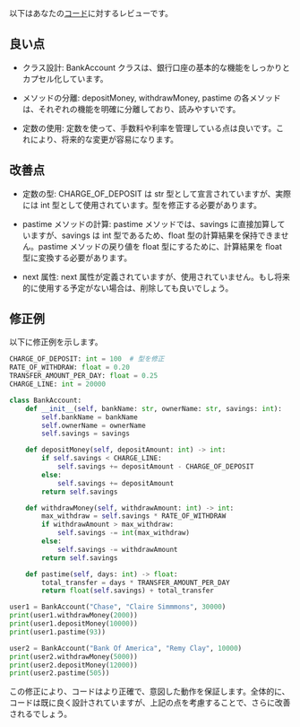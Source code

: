 以下はあなたの[コード](/journal/2025/08/practice_codes/BankAcount.py)に対するレビューです。

## 良い点

- クラス設計: BankAccount クラスは、銀行口座の基本的な機能をしっかりとカプセル化しています。

- メソッドの分離: depositMoney, withdrawMoney, pastime の各メソッドは、それぞれの機能を明確に分離しており、読みやすいです。

- 定数の使用: 定数を使って、手数料や利率を管理している点は良いです。これにより、将来的な変更が容易になります。

## 改善点

- 定数の型: CHARGE_OF_DEPOSIT は str 型として宣言されていますが、実際には int 型として使用されています。型を修正する必要があります。

- pastime メソッドの計算: pastime メソッドでは、savings に直接加算していますが、savings は int 型であるため、float 型の計算結果を保持できません。pastime メソッドの戻り値を float 型にするために、計算結果を float 型に変換する必要があります。

- next 属性: next 属性が定義されていますが、使用されていません。もし将来的に使用する予定がない場合は、削除しても良いでしょう。

## 修正例

以下に修正例を示します。

```python
CHARGE_OF_DEPOSIT: int = 100  # 型を修正
RATE_OF_WITHDRAW: float = 0.20
TRANSFER_AMOUNT_PER_DAY: float = 0.25
CHARGE_LINE: int = 20000

class BankAccount:
    def __init__(self, bankName: str, ownerName: str, savings: int):
        self.bankName = bankName
        self.ownerName = ownerName
        self.savings = savings

    def depositMoney(self, depositAmount: int) -> int:
        if self.savings < CHARGE_LINE:
            self.savings += depositAmount - CHARGE_OF_DEPOSIT
        else:
            self.savings += depositAmount
        return self.savings

    def withdrawMoney(self, withdrawAmount: int) -> int:
        max_withdraw = self.savings * RATE_OF_WITHDRAW
        if withdrawAmount > max_withdraw:
            self.savings -= int(max_withdraw)
        else:
            self.savings -= withdrawAmount
        return self.savings

    def pastime(self, days: int) -> float:
        total_transfer = days * TRANSFER_AMOUNT_PER_DAY
        return float(self.savings) + total_transfer

user1 = BankAccount("Chase", "Claire Simmmons", 30000)
print(user1.withdrawMoney(2000))
print(user1.depositMoney(10000))
print(user1.pastime(93))

user2 = BankAccount("Bank Of America", "Remy Clay", 10000)
print(user2.withdrawMoney(5000))
print(user2.depositMoney(12000))
print(user2.pastime(505))
```

この修正により、コードはより正確で、意図した動作を保証します。全体的に、コードは既に良く設計されていますが、上記の点を考慮することで、さらに改善されるでしょう。
